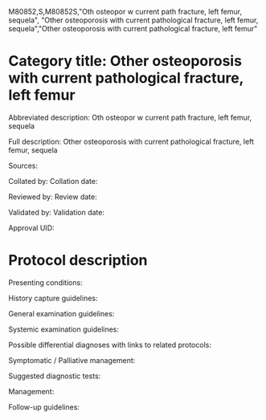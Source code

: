 M80852,S,M80852S,"Oth osteopor w current path fracture, left femur, sequela", "Other osteoporosis with current pathological fracture, left femur, sequela","Other osteoporosis with current pathological fracture, left femur"
# Category title: Other osteoporosis with current pathological fracture, left femur

Abbreviated description: Oth osteopor w current path fracture, left femur, sequela

Full description: Other osteoporosis with current pathological fracture, left femur, sequela

Sources:

Collated by:
Collation date:

Reviewed by:
Review date:

Validated by:
Validation date:

Approval UID:

# Protocol description

Presenting conditions:

History capture guidelines:

General examination guidelines:

Systemic examination guidelines:

Possible differential diagnoses with links to related protocols:

Symptomatic / Palliative management:

Suggested diagnostic tests:

Management:

Follow-up guidelines:
